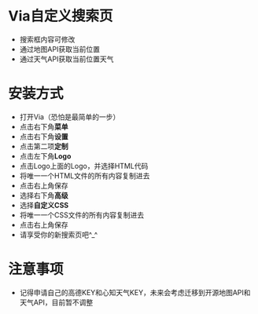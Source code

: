 # Via自定义搜索页
  - 搜索框内容可修改
  - 通过地图API获取当前位置
  - 通过天气API获取当前位置天气
# 安装方式
  - 打开Via（恐怕是最简单的一步）
  - 点击右下角**菜单**
  - 点击右下角**设置**
  - 点击第二项**定制**
  - 点击左下角**Logo**
  - 点击Logo上面的Logo，并选择HTML代码
  - 将唯一一个HTML文件的所有内容复制进去
  - 点击右上角保存
  - 选择右下角**高级**
  - 选择**自定义CSS**
  - 将唯一一个CSS文件的所有内容复制进去
  - 点击右上角保存
  - 请享受你的新搜索页吧^_^
# 注意事项
  - 记得申请自己的高德KEY和心知天气KEY，未来会考虑迁移到开源地图API和天气API，目前暂不调整
